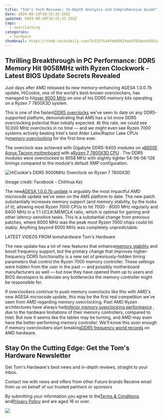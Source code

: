 ```yaml
---
title: "Tom's Tech Reviews: In-Depth Analysis and Comprehensive Guide"
date: 2024-08-19T10:25:33.255Z
updated: 2024-08-20T10:25:33.255Z
tags:
  - overclocking
categories:
  - hardware
thumbnail: https://thmb.techidaily.com/7b23375a4fe0d5624ebd7916eebd1b1cd35125f11689279abfa2fa088d107ba8.jpg
---
```


## Thrilling Breakthrough in PC Performance: DDR5 Memory Hit 9058MHz with Ryzen Clockwork - Latest BIOS Update Secrets Revealed

Just days after AMD released its new memory-enhancing AGESA 1.0.0.7b update, HiCookie, one of the world's best-known overclockers, has managed to hit[over 9000 MHz](https://www.facebook.com/permalink.php?story%5Ffbid=pfbid02b8jM7o2jVaK1ePpRcrXxVFFpo5BJrGAaLY9JeHcC2aBFdiwdURqnHxcSnMZaioX1l&id=100009786841919) on one of his DDR5 memory kits operating on a Ryzen 7 7800X3D system.

 This is one of the fastest[DDR5 overclocks](https://tools.techidaily.com) we've seen to date on any DDR5-supported platform, demonstrating that AM5 has a lot more DDR5 overclocking potential than initially expected. At this rate, we could see 10,000 MHz overclocks in no time — and we might even see Ryzen 7000 systems actively beating Intel's best Alder Lake/Raptor Lake CPUs in[memory overclocking](https://tools.techidaily.com) for the first time ever.

 The overclock was achieved with Gigabyte DDR5-8400 modules on a[B650E Aorus Tacyon motherboard](https://tools.techidaily.com) with a[Ryzen 7 7800X3D CPU](https://tools.techidaily.com) . The DDR5 modules were overclocked to 9058 MHz with slightly tighter 54-56-56-126 timings compared to the module's default XMP configuration.

![HiCookie's DDR5 9000MHz Overclock on Ryzen 7 7800X3D](https://cdn.mos.cms.futurecdn.net/PM9kM7MRA9Z2SdTVh8qGfe-320-80.jpg)

 (Image credit: Facebook - Chihhua Ke)

 The new[AGESA 1.0.0.7b update](https://tools.techidaily.com) is arguably the most impactful AMD microcode update we've seen on the AM5 platform to date. The new patch substantially increases memory support (and memory stability, by the looks of it), allowing most Ryzen 7000 CPUs to hit 7000 - 8000 MHz regularly and 6400 MHz in a 1:1 UCLK:MEMCLK ratio, which is optimal for gaming and other latency-sensitive tasks. This is a substantial change from previous patches, where 6000 MHz was the peak most Ryzen 7000 chips could hit stably. Anything beyond 6000 MHz was completely unpredictable.

 LATEST VIDEOS FROM tomshardware Tom's Hardware

 The new update has a lot of new features that enhance[memory stability](https://tools.techidaily.com) and boost frequency support, but the primary change that improves higher-frequency DDR5 functionality is a new set of previously-hidden timing parameters that control the Ryzen 7000 memory controller. These settings were hidden from the user in the past — and possibly motherboard manufacturers as well — but now they have opened them up to users and BIOS developers to alleviate any bottlenecks the memory controller might be responsible for.

 If overclockers continue to push memory overclocks like this with AMD's new AGESA microcode update, this may be the first real competition we've seen from AMD regarding memory overclocking. Past AMD Ryzen architectures have always had[inferior memory overclocking performance](https://tools.techidaily.com) , due to the hardware limitations of their memory controllers, compared to Intel. But now it seems like the tables may be turning, and AMD may even have the better-performing memory controller. We'll know this soon enough if memory overclockers start breaking[DDR5 frequency world records](https://tools.techidaily.com) on AMD hardware.

## Stay On the Cutting Edge: Get the Tom's Hardware Newsletter

 Get Tom's Hardware's best news and in-depth reviews, straight to your inbox.

 Contact me with news and offers from other Future brands  Receive email from us on behalf of our trusted partners or sponsors

 By submitting your information you agree to the[Terms & Conditions](https://futureplc.com/terms-conditions/) and[Privacy Policy](https://futureplc.com/privacy-policy/) and are aged 16 or over.

<ins class="adsbygoogle"
     style="display:block"
     data-ad-format="autorelaxed"
     data-ad-client="ca-pub-7571918770474297"
     data-ad-slot="1223367746"></ins>



<ins class="adsbygoogle"
     style="display:block"
     data-ad-client="ca-pub-7571918770474297"
     data-ad-slot="8358498916"
     data-ad-format="auto"
     data-full-width-responsive="true"></ins>



<!-- affiliate ads begin -->
<a href="https://store.advancedwebranking.com/order/checkout.php?PRODS=4715051&QTY=1&AFFILIATE=108875&CART=1"><img src="https://secure.avangate.com/images/merchant/14edc6ebfdae2e23bbed83d67f50e983/products/33_awr%20logo.png" border="0"></a>
<!-- affiliate ads end -->
